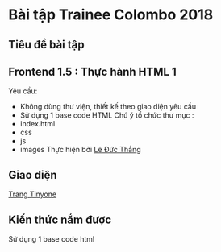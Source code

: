 # **Bài tập Trainee Colombo 2018**
## Tiêu đề bài tập
## **Frontend 1.5 : Thực hành HTML 1**
Yêu cầu: 
- Không dùng thư viện, thiết kế theo giao diện yêu cầu
- Sử dụng 1 base code HTML
 Chú ý tổ chức thư mục :
- index.html
- css
- js
- images
Thực hiện bởi [Lê Đức Thắng](https://github.com/daumarauxanh97)
## Giao diện
[Trang Tinyone]( https://daumarauxanh97.github.io/thang97.github.io/th)

## Kiến thức nắm được

Sử dụng 1 base code html





